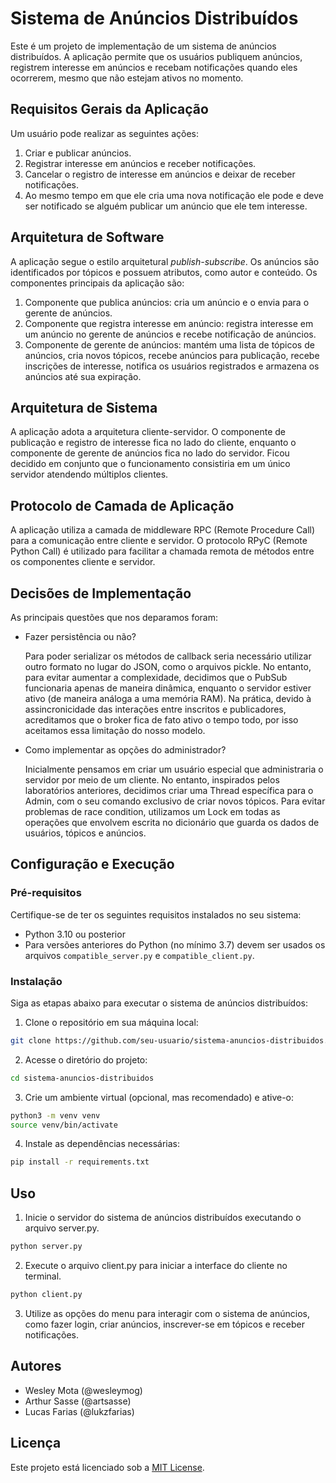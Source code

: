 # Sistema de Anúncios Distribuídos

Este é um projeto de implementação de um sistema de anúncios distribuídos. A aplicação permite que os usuários publiquem anúncios, registrem interesse em anúncios e recebam notificações quando eles ocorrerem, mesmo que não estejam ativos no momento.

## Requisitos Gerais da Aplicação

Um usuário pode realizar as seguintes ações:

1. Criar e publicar anúncios.
2. Registrar interesse em anúncios e receber notificações.
3. Cancelar o registro de interesse em anúncios e deixar de receber notificações.
4. Ao mesmo tempo em que ele cria uma nova notificação ele pode e deve ser notificado se alguém publicar um anúncio que ele tem interesse.

## Arquitetura de Software

A aplicação segue o estilo arquitetural *publish-subscribe*. Os anúncios são identificados por tópicos e possuem atributos, como autor e conteúdo. Os componentes principais da aplicação são:

1. Componente que publica anúncios: cria um anúncio e o envia para o gerente de anúncios.
2. Componente que registra interesse em anúncio: registra interesse em um anúncio no gerente de anúncios e recebe notificação de anúncios.
3. Componente de gerente de anúncios: mantém uma lista de tópicos de anúncios, cria novos tópicos, recebe anúncios para publicação, recebe inscrições de interesse, notifica os usuários registrados e armazena os anúncios até sua expiração.

## Arquitetura de Sistema

A aplicação adota a arquitetura cliente-servidor. O componente de publicação e registro de interesse fica no lado do cliente, enquanto o componente de gerente de anúncios fica no lado do servidor. Ficou decidido em conjunto que o funcionamento consistiria em um único servidor atendendo múltiplos clientes.

## Protocolo de Camada de Aplicação

A aplicação utiliza a camada de middleware RPC (Remote Procedure Call) para a comunicação entre cliente e servidor. O protocolo RPyC (Remote Python Call) é utilizado para facilitar a chamada remota de métodos entre os componentes cliente e servidor.

## Decisões de Implementação
As principais questões que nos deparamos foram:
* Fazer persistência ou não?

    Para poder serializar os métodos de callback seria necessário utilizar outro formato no lugar do JSON, como o arquivos pickle. No entanto, para evitar aumentar a complexidade, decidimos que o PubSub funcionaria apenas de maneira dinâmica, enquanto o servidor estiver ativo (de maneira análoga a uma memória RAM). Na prática, devido à assincronicidade das interações entre inscritos e publicadores, acreditamos que o broker fica de fato ativo o tempo todo, por isso aceitamos essa limitação do nosso modelo.

* Como implementar as opções do administrador?

    Inicialmente pensamos em criar um usuário especial que administraria o servidor por meio de um cliente. No entanto, inspirados pelos laboratórios anteriores, decidimos criar uma Thread específica para o Admin, com o seu comando exclusivo de criar novos tópicos. Para evitar problemas de race condition, utilizamos um Lock em todas as operações que envolvem escrita no dicionário que guarda os dados de usuários, tópicos e anúncios.

## Configuração e Execução

### Pré-requisitos

Certifique-se de ter os seguintes requisitos instalados no seu sistema:

- Python 3.10 ou posterior
- Para versões anteriores do Python (no mínimo 3.7) devem ser usados os arquivos `compatible_server.py` e `compatible_client.py`.
  
### Instalação

Siga as etapas abaixo para executar o sistema de anúncios distribuídos:

1. Clone o repositório em sua máquina local:

```bash
git clone https://github.com/seu-usuario/sistema-anuncios-distribuidos.git
```

2. Acesse o diretório do projeto:
```bash
cd sistema-anuncios-distribuidos
```

3. Crie um ambiente virtual (opcional, mas recomendado) e ative-o:
```bash
python3 -m venv venv
source venv/bin/activate
```

4. Instale as dependências necessárias:
```bash
pip install -r requirements.txt
```

## Uso
1. Inicie o servidor do sistema de anúncios distribuídos executando o arquivo server.py.
```bash
python server.py
```

2. Execute o arquivo client.py para iniciar a interface do cliente no terminal.
```bash
python client.py
```

3. Utilize as opções do menu para interagir com o sistema de anúncios, como fazer login, criar anúncios, inscrever-se em tópicos e receber notificações.

## Autores

- Wesley Mota (@wesleymog)
- Arthur Sasse (@artsasse)
- Lucas Farias (@lukzfarias)

## Licença

Este projeto está licenciado sob a [MIT License](https://opensource.org/licenses/MIT).
